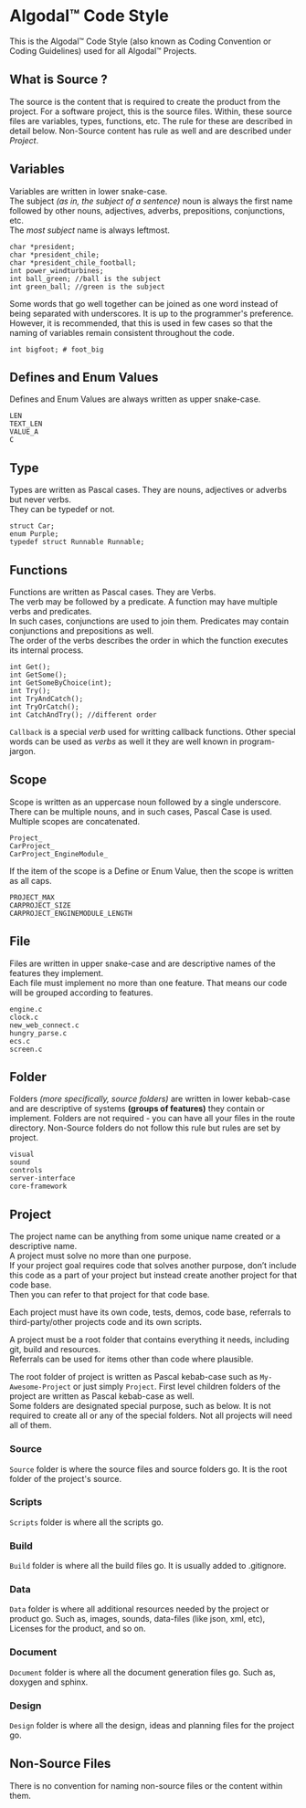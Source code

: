 # Algodal™ Code Style

This is the Algodal™ Code Style (also known as Coding Convention or Coding Guidelines) 
used for all Algodal™ Projects.

## What is Source ?

The source is the content that is required to create the product from the project.  For a software project,
this is the source files.  Within, these source files are variables, types, functions, etc.  The rule for these
are described in detail below.  Non-Source content has rule as well and are described under _Project_.

## Variables

Variables are written in lower snake-case.  
The subject *(as in, the subject of a sentence)* noun is always the first name followed by 
other nouns, adjectives, adverbs, prepositions, conjunctions, etc.  
The *most subject* name is always leftmost.

```
char *president;
char *president_chile;
char *president_chile_football;
int power_windturbines;
int ball_green; //ball is the subject
int green_ball; //green is the subject
```

Some words that go well together can be joined as one word instead of being separated with underscores.
It is up to the programmer's preference.  However, it is recommended, that this is used in few cases so that
the naming of variables remain consistent throughout the code.

```
int bigfoot; # foot_big
```


## Defines and Enum Values

Defines and Enum Values are always written as upper snake-case.

```
LEN
TEXT_LEN
VALUE_A
C
```

## Type

Types are written as Pascal cases.  They are nouns, adjectives or adverbs but never verbs.  
They can be typedef or not.

```
struct Car;
enum Purple;
typedef struct Runnable Runnable;
```

## Functions

Functions are written as Pascal cases.  They are Verbs.  
The verb may be followed by a predicate.  A function may have multiple verbs and predicates.  
In such cases, conjunctions are used to join them.  Predicates may contain conjunctions and prepositions as well.  
The order of the verbs describes the order in which the function executes its internal process.

```
int Get();
int GetSome();
int GetSomeByChoice(int);
int Try();
int TryAndCatch();
int TryOrCatch();
int CatchAndTry(); //different order
```

`Callback` is a special *verb* used for writting callback functions.  Other special words can be used
as *verbs* as well it they are well known in program-jargon.

## Scope

Scope is written as an uppercase noun followed by a single underscore.  
There can be multiple nouns, and in such cases, Pascal Case is used.  Multiple scopes are concatenated.

```
Project_
CarProject_
CarProject_EngineModule_
```

If the item of the scope is a Define or Enum Value, then the scope is written as all caps.

```
PROJECT_MAX
CARPROJECT_SIZE
CARPROJECT_ENGINEMODULE_LENGTH
```

## File

Files are written in upper snake-case and are descriptive names of the features they implement.  
Each file must implement no more than one feature.  That means our code will be grouped according to features. 

```
engine.c
clock.c
new_web_connect.c
hungry_parse.c
ecs.c
screen.c
```

## Folder

Folders *(more specifically, source folders)* are written in lower kebab-case and are 
descriptive of systems **(groups of features)** they contain or implement. 
Folders are not required - you can have all your files in the route directory.
Non-Source folders do not follow this rule but rules are set by project.

```
visual
sound
controls
server-interface
core-framework
```

## Project

The project name can be anything from some unique name created or a descriptive name.  
A project must solve no more than one purpose.  
If your project goal requires code that solves another purpose, 
don’t include this code as a part of your project but instead create another project for that code base.  
Then you can refer to that project for that code base.

Each project must have its own code, tests, demos, code base, referrals to third-party/other projects code 
and its own scripts.

A project must be a root folder that contains everything it needs, including git, build and resources.  
Referrals can be used for items other than code where plausible.

The root folder of project is written as Pascal kebab-case such as `My-Awesome-Project` or just simply `Project`.
First level children folders of the project are written as Pascal kebab-case as well.  
Some folders are designated special purpose, such as below. 
It is not required to create all or any of the special folders.  Not all projects will need all of them.

### Source

`Source` folder is where the source files and source folders go.  It is the root folder of the project's source.

### Scripts

`Scripts` folder is where all the scripts go.

### Build

`Build` folder is where all the build files go.  It is usually added to .gitignore.

### Data

`Data` folder is where all additional resources needed by the project or product go.  Such as, 
images, sounds, data-files (like json, xml, etc), Licenses for the product, and so on.

### Document

`Document` folder is where all the document generation files go.  Such as,
doxygen and sphinx.

### Design

`Design` folder is where all the design, ideas and planning files for the project go.


## Non-Source Files

There is no convention for naming non-source files or the content within them.




